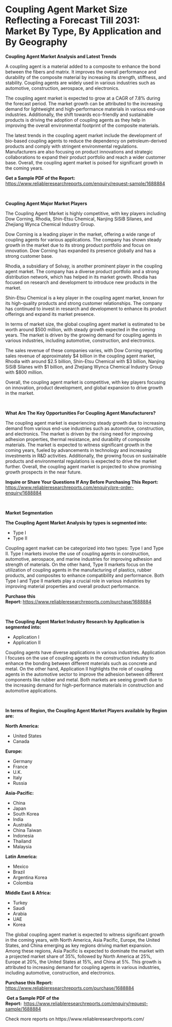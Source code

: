 <p><h1>Coupling Agent Market Size Reflecting a Forecast Till 2031: Market By Type, By Application and By Geography</h1></p><p><strong>Coupling Agent Market Analysis and Latest Trends</strong></p>
<p><p>A coupling agent is a material added to a composite to enhance the bond between the fibers and matrix. It improves the overall performance and durability of the composite material by increasing its strength, stiffness, and stability. Coupling agents are widely used in various industries such as automotive, construction, aerospace, and electronics.</p><p>The coupling agent market is expected to grow at a CAGR of 7.8% during the forecast period. The market growth can be attributed to the increasing demand for lightweight and high-performance materials in various end-use industries. Additionally, the shift towards eco-friendly and sustainable products is driving the adoption of coupling agents as they help in improving the overall environmental footprint of the composite materials.</p><p>The latest trends in the coupling agent market include the development of bio-based coupling agents to reduce the dependency on petroleum-derived products and comply with stringent environmental regulations. Manufacturers are also focusing on product innovations and strategic collaborations to expand their product portfolio and reach a wider customer base. Overall, the coupling agent market is poised for significant growth in the coming years.</p></p>
<p><strong>Get a Sample PDF of the Report:&nbsp;</strong> <a href="https://www.reliableresearchreports.com/enquiry/request-sample/1688884">https://www.reliableresearchreports.com/enquiry/request-sample/1688884</a></p>
<p>&nbsp;</p>
<p><strong>Coupling Agent Major Market Players</strong></p>
<p><p>The Coupling Agent Market is highly competitive, with key players including Dow Corning, Rhodia, Shin-Etsu Chemical, Nanjing SiSiB Silanes, and Zhejiang Wynca Chemical Industry Group. </p><p>Dow Corning is a leading player in the market, offering a wide range of coupling agents for various applications. The company has shown steady growth in the market due to its strong product portfolio and focus on innovation. Dow Corning has expanded its presence globally and has a strong customer base.</p><p>Rhodia, a subsidiary of Solvay, is another prominent player in the coupling agent market. The company has a diverse product portfolio and a strong distribution network, which has helped in its market growth. Rhodia has focused on research and development to introduce new products in the market.</p><p>Shin-Etsu Chemical is a key player in the coupling agent market, known for its high-quality products and strong customer relationships. The company has continued to invest in research and development to enhance its product offerings and expand its market presence.</p><p>In terms of market size, the global coupling agent market is estimated to be worth around $500 million, with steady growth expected in the coming years. The market is driven by the growing demand for coupling agents in various industries, including automotive, construction, and electronics.</p><p>The sales revenue of these companies varies, with Dow Corning reporting sales revenue of approximately $4 billion in the coupling agent market, Rhodia with around $2.5 billion, Shin-Etsu Chemical with $3 billion, Nanjing SiSiB Silanes with $1 billion, and Zhejiang Wynca Chemical Industry Group with $800 million. </p><p>Overall, the coupling agent market is competitive, with key players focusing on innovation, product development, and global expansion to drive growth in the market.</p></p>
<p>&nbsp;</p>
<p><strong>What Are The Key Opportunities For Coupling Agent Manufacturers?</strong></p>
<p><p>The coupling agent market is experiencing steady growth due to increasing demand from various end-use industries such as automotive, construction, and electronics. The market is driven by the rising need for improving adhesion properties, thermal resistance, and durability of composite materials. The market is expected to witness significant growth in the coming years, fueled by advancements in technology and increasing investments in R&D activities. Additionally, the growing focus on sustainable products and environmental regulations is expected to drive the market further. Overall, the coupling agent market is projected to show promising growth prospects in the near future.</p></p>
<p><strong>Inquire or Share Your Questions If Any Before Purchasing This Report:</strong> <a href="https://www.reliableresearchreports.com/enquiry/pre-order-enquiry/1688884">https://www.reliableresearchreports.com/enquiry/pre-order-enquiry/1688884</a></p>
<p>&nbsp;</p>
<p><strong>Market Segmentation</strong></p>
<p><strong>The Coupling Agent Market Analysis by types is segmented into:</strong></p>
<p><ul><li>Type I</li><li>Type II</li></ul></p>
<p><p>Coupling agent market can be categorized into two types: Type I and Type II. Type I markets involve the use of coupling agents in construction, automotive, aerospace, and marine industries for improving adhesion and strength of materials. On the other hand, Type II markets focus on the utilization of coupling agents in the manufacturing of plastics, rubber products, and composites to enhance compatibility and performance. Both Type I and Type II markets play a crucial role in various industries by improving material properties and overall product performance.</p></p>
<p><strong>Purchase this Report:&nbsp;</strong><a href="https://www.reliableresearchreports.com/purchase/1688884">https://www.reliableresearchreports.com/purchase/1688884</a></p>
<p>&nbsp;</p>
<p><strong>The Coupling Agent Market Industry Research by Application is segmented into:</strong></p>
<p><ul><li>Application I</li><li>Application II</li></ul></p>
<p><p>Coupling agents have diverse applications in various industries. Application I focuses on the use of coupling agents in the construction industry to enhance the bonding between different materials such as concrete and metal. On the other hand, Application II highlights the role of coupling agents in the automotive sector to improve the adhesion between different components like rubber and metal. Both markets are seeing growth due to the increasing demand for high-performance materials in construction and automotive applications.</p></p>
<p>&nbsp;</p>
<p><strong>In terms of Region, the Coupling Agent Market Players available by Region are:</strong></p>
<p>
    <p> <strong> North America: </strong>
        <ul>
            <li>United States</li>
            <li>Canada</li>
        </ul>
        </p> 
    <p> <strong> Europe: </strong>
        <ul>
            <li>Germany</li>
            <li>France</li>
            <li>U.K.</li>
            <li>Italy</li>
            <li>Russia</li>
        </ul>
        </p> 
    <p> <strong> Asia-Pacific: </strong>
        <ul>
            <li>China</li>
            <li>Japan</li>
            <li>South Korea</li>
            <li>India</li>
            <li>Australia</li>
            <li>China Taiwan</li>
            <li>Indonesia</li>
            <li>Thailand</li>
            <li>Malaysia</li>
        </ul>
        </p> 
    <p> <strong> Latin America: </strong>
        <ul>
            <li>Mexico</li>
            <li>Brazil</li>
            <li>Argentina Korea</li>
            <li>Colombia</li>
        </ul>
        </p> 
    <p> <strong> Middle East & Africa: </strong>
        <ul>
            <li>Turkey</li>
            <li>Saudi</li>
            <li>Arabia</li>
            <li>UAE</li>
            <li>Korea</li>
        </ul>
    </p>
    </p>
<p><p>The global coupling agent market is expected to witness significant growth in the coming years, with North America, Asia Pacific, Europe, the United States, and China emerging as key regions driving market expansion. Among these regions, Asia Pacific is expected to dominate the market with a projected market share of 35%, followed by North America at 25%, Europe at 20%, the United States at 15%, and China at 5%. This growth is attributed to increasing demand for coupling agents in various industries, including automotive, construction, and electronics.</p></p>
<p><strong>Purchase this Report: </strong><a href="https://www.reliableresearchreports.com/purchase/1688884">https://www.reliableresearchreports.com/purchase/1688884</a></p>
<p>&nbsp;<strong>Get a Sample PDF of the Report:&nbsp;&nbsp;</strong><a href="https://www.reliableresearchreports.com/enquiry/request-sample/1688884">https://www.reliableresearchreports.com/enquiry/request-sample/1688884</a></p>
<p><strong></strong></p>
<p>Check more reports on https://www.reliableresearchreports.com/</p>